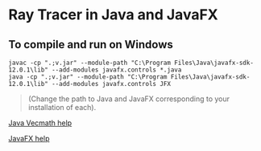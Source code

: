 # Ray Tracer in Java and JavaFX
## To compile and run on Windows
    javac -cp ".;v.jar" --module-path "C:\Program Files\Java\javafx-sdk-12.0.1\lib" --add-modules javafx.controls *.java
    java -cp ".;v.jar" --module-path "C:\Program Files\Java\javafx-sdk-12.0.1\lib" --add-modules javafx.controls JFX

>(Change the path to Java and JavaFX corresponding to your installation of each).

[Java Vecmath help](https://docs.oracle.com/cd/E17802_01/j2se/javase/technologies/desktop/java3d/forDevelopers/j3dapi/javax/vecmath/Vector3d.html)

[JavaFX help](https://openjfx.io/openjfx-docs/#install-javafx)
